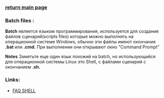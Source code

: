 ### [return main page](../README.md)

### Batch files :
**Batch** является языком программирования, используется для создания файлов сценарий(scripts files) которые можно выполнять на операционной системе Windows, обычно эти файлы имеют окончание **.bat** или **.cmd.** При выполнении они открывают окно "Command Prompt"

**Notes** Заметьте еще один язык похожий на batch, но использующийся для операционной системы Linux это Shell, с файлами сценарий с окончанием **.sh.**

### Links:
* [FAQ SHELL](http://www.classicshell.net/faq/#general_what)
